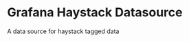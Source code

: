 <!-- This README file is going to be the one displayed on the Grafana.com website for your plugin -->

# Grafana Haystack Datasource

A data source for haystack tagged data

